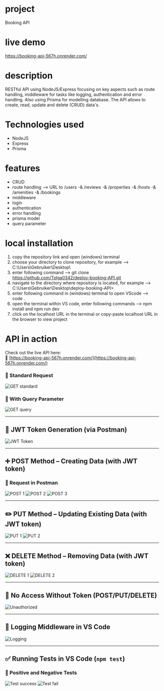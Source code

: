 # project

Booking API

# live demo 

https://booking-api-567h.onrender.com/

# description

RESTful API using NodeJS/Express focusing on key aspects such as route handling, middleware for tasks like logging, authentication and error handling. Also using Prisma for modelling database. The API allows to create, read, update and delete (CRUD) data's. 

# Technologies used

- NodeJS
- Express
- Prisma

# features 

- CRUD
- route handling --> URL to /users -& /reviews -& /properties -& /hosts -& /amenities -& /bookings
- middleware
- login
- authentication
- error handling
- prisma model
- query parameter

# local installation 

1. copy the repository link and open (windows) terminal
2. choose your directory to clone repository, for example --> C:\Users\Gebruiker\Desktop\
3. enter following command --> git clone https://github.com/Tolga0342/deploy-booking-API.git
4. navigate to the directory where repository is located, for example --> C:\Users\Gebruiker\Desktop\deploy-booking-API>
5. enter following command in (windows) terminal to open VScode --> code .
6. open the terminal within VS code, enter following commands --> npm install and npm run dev
7. click on the localhost URL in the terminal or copy-paste localhost URL in the browser to view project

# API in action 


Check out the live API here:  
🔗 [https://booking-api-567h.onrender.com/](https://booking-api-567h.onrender.com/)

### 🔹 Standard Request
![GET standard](https://github.com/user-attachments/assets/2c906310-2cfe-4c83-91de-bfeaa04e1ffe)

### 🔹 With Query Parameter
![GET query](https://github.com/user-attachments/assets/d51e8175-95ab-42a6-8559-87a2802c3a38)

---

## 🔐 JWT Token Generation (via Postman)
![JWT Token](https://github.com/user-attachments/assets/dcae4bff-cfc7-4198-b66d-365580430786)

---

## ➕ POST Method – Creating Data (with JWT token)

### 🔹 Request in Postman
![POST 1](https://github.com/user-attachments/assets/4c3e1723-8bc5-4e30-b735-a15598a781be)
![POST 2](https://github.com/user-attachments/assets/6a2b87ac-6d74-412b-9e3f-a6bc1a23a4c3)
![POST 3](https://github.com/user-attachments/assets/a19a7d11-a775-4966-8bf4-850216c0f2a9)

---

## ✏️ PUT Method – Updating Existing Data (with JWT token)

![PUT 1](https://github.com/user-attachments/assets/56d819d5-1594-4946-b081-eaecbacbdb7d)
![PUT 2](https://github.com/user-attachments/assets/2dded360-42bd-4f12-85c8-d00d1825b1b1)

---

## ❌ DELETE Method – Removing Data (with JWT token)

![DELETE 1](https://github.com/user-attachments/assets/df19272e-b586-42e6-a1d9-b4ad863edac0)
![DELETE 2](https://github.com/user-attachments/assets/f2e0427c-998a-4b6e-984a-f7044d31f01f)

---

## 🚫 No Access Without Token (POST/PUT/DELETE)

![Unauthorized](https://github.com/user-attachments/assets/91399c95-e39b-4a43-b8bb-63f9576df816)

---

## 🧾 Logging Middleware in VS Code

![Logging](https://github.com/user-attachments/assets/98cb976d-fd50-4d85-a1e0-a19b64ea5535)

---

## ✅ Running Tests in VS Code (`npm test`)

### 🔹 Positive and Negative Tests
![Test success](https://github.com/user-attachments/assets/a5b2cbea-47c4-4af5-b490-0a1466189da0)
![Test fail](https://github.com/user-attachments/assets/7acf5a7e-0957-4603-986d-39834ac3e29e)





 










